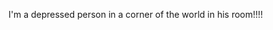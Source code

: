 I'm a depressed person in a corner of the world in his room!!!!

<!--
**ooiioooiioo/ooiioooiioo** is a ✨ _special_ ✨ repository because its `README.md` (this file) appears on your GitHub profile.

Here are some ideas to get you started:

- 🔭 I’m currently working on home
- 🌱 I’m currently learning io
- 👯 I’m looking to collaborate on bot for bet site
- 🤔 I’m looking for help with gnu/linux community
- 💬 Ask me about play music and programming
- 📫 How to reach me: @ooiioooiioo  ===>Telegram
- 😄 Pronouns: ...
- ⚡ Fun fact: I'm a depressed person in a corner of the world in his room!!!!
-->
